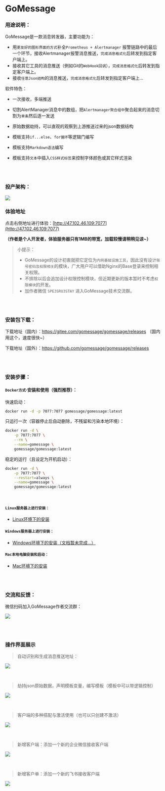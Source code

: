 # GoMessage

### 用途说明：

GoMessage是一款消息转发器，主要功能为：

- 用`更友好的图形界面的方式`补全`Prometheus + Alertmanager`
  报警链路中的最后一个环节，接收Alertmanager报警消息推送，`完成消息格式化`后转发到指定客户端上。
- 接收其它工具的消息推送（例如Git的`WebHook回调`），`完成消息格式化`后转发到指定客户端上。
- 接收`任意Json结构`的消息推送，`完成消息格式化`后转发到指定客户端上...

软件特色：

- 一次接收，多端推送

- 切割AlertManager消息中的数组，把`Alertmanager聚合组中`聚合起来的消息切割为`单条`然后逐一发送

- 原始数据劫持，可以直观的观察到上游推送过来的json数据结构

- 模板支持`if...else`、`for循环`等逻辑门编写

- 模板支持`Markdown语法`编写

- 模板支持`文本`中插入`CSS样式标签`来控制字体颜色或其它样式渲染

<br><br>


### 投产架构：

![](https://img.taycc.com/2021-12-27-GoMessage.png)

### 体验地址

点击右侧地址进行体验：[http://47.102.46.109:7077](http://47.102.46.109:7077)

**（作者是个人开发者，体验服务器只有1MB的带宽，加载较慢请稍稍见谅~）**

> 小提示：
> - GoMessage的设计初衷就把它定位为`内网基础设施工具`，因此没有设计`账号密码及权限相关`的模块，广大用户可以借助Nginx的Base登录来控制相关权限。
> - 不排除以后会追加设计权限控制模块，但近期更新的版本暂时不考虑`权限模块`的开发。
> - 加作者微信 `SPE3SRU3STAY` 进入GoMessage技术交流群。


<br><br>

### 安装包下载：

下载地址（国内）：https://gitee.com/gomessage/gomessage/releases （国内用这个，速度很快~）

下载地址（国外）：https://github.com/gomessage/gomessage/releases

<br><br>

### 安装步骤：

#### `Docker方式`·安装和使用（强烈推荐）：

快速启动：

```bash
docker run -d -p 7077:7077 gomessage/gomessage:latest 
```

只运行一次（容器停止后自动删除，不残留和污染本地环境）：

```bash
docker run -d \
    -p 7077:7077 \
    --rm \
    --name=gomessage \
    gomessage/gomessage:latest
```

稳定的运行（且设定为开机启动）：

```bash
docker run -d \
    -p 7077:7077 \
    --restart=always \
    --name=gomessage \
    gomessage/gomessage:latest
```

<br>

#### `Linux服务器上进行安装：`

- [Linux环境下的安装](wiki/install.md)

#### `Windows服务器上进行安装：`

- [Windows环境下的安装（文档暂未完成...）](#windows%E6%9C%8D%E5%8A%A1%E5%99%A8)

#### `Mac本地电脑安装和启动：`

- [Mac环境下的安装](wiki/install_mac.md)

<br><br>

### 交流和反馈：

微信扫码加入GoMessage作者交流群：

![](https://img.taycc.com/Xnip2023-04-07_14-13-30.jpg)

<br><br>

### 操作界面展示

> 自动识别和生成消息推送地址：

![](https://img.taycc.com/2021-12-27-9HOAd2.png)

<br>

> 劫持json原始数据，声明模板变量，编写模板（模板中可以带逻辑控制）

![](https://img.taycc.com/2021-12-27-UEgRNZ.png)

<br>

> 客户端的多种搭配与激活使用（也可以只创建不激活）

![](https://img.taycc.com/2021-12-27-rWvtmd.png)

<br>

> 新增客户端：添加一个新的企业微信接收客户端

![](https://img.taycc.com/2021-12-27-l2EmY0.png)

<br>

> 新增客户单：添加一个新的飞书接收客户端

![](https://img.taycc.com/2021-12-27-NlUd9w.png)
